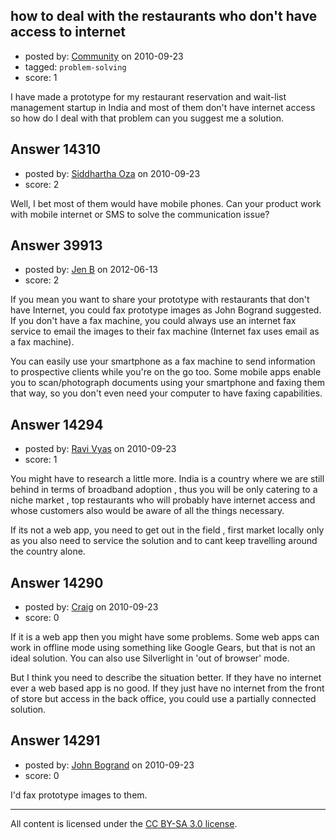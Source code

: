 ## how to deal with the restaurants who don't have access to internet

- posted by: [Community](https://stackexchange.com/users/-1/-1-community) on 2010-09-23
- tagged: `problem-solving`
- score: 1

I have made a prototype for my restaurant reservation and wait-list management startup in India and most of them don't have internet access so how do I deal with that problem can you suggest me a solution. 


## Answer 14310

- posted by: [Siddhartha Oza](https://stackexchange.com/users/-1/4370-siddhartha-oza) on 2010-09-23
- score: 2

Well, I bet most of them would have mobile phones. Can your product work with mobile internet or SMS to solve the communication issue?




## Answer 39913

- posted by: [Jen B](https://stackexchange.com/users/-1/18392-jen-b) on 2012-06-13
- score: 2

If you mean you want to share your prototype with restaurants that don't have Internet, you could fax prototype images as John Bogrand suggested.  If you don't have a fax machine, you could always use an internet fax service to email the images to their fax machine (Internet fax uses email as a fax machine).  

You can easily use your smartphone as a fax machine to send information to prospective clients while you're on the go too. Some mobile apps enable you to scan/photograph documents using your smartphone and faxing them that way, so you don't even need your computer to have faxing capabilities. 




## Answer 14294

- posted by: [Ravi Vyas](https://stackexchange.com/users/-1/4089-ravi-vyas) on 2010-09-23
- score: 1

You might have to research a little more. India is a country where we are still behind in terms of broadband adoption , thus you will be only catering to a niche market , top restaurants who will probably have internet access and whose customers also would be aware of all the things necessary. 

If its not a web app, you need to get out in the field , first market locally only  as you also need to service the solution and to cant keep travelling around the country alone.


## Answer 14290

- posted by: [Craig](https://stackexchange.com/users/-1/4342-craig) on 2010-09-23
- score: 0

If it is a web app then you might have some problems. Some web apps can work in offline mode using something like Google Gears, but that is not an ideal solution. You can also use Silverlight in 'out of browser' mode. 

But I think you need to describe the situation better. If they have no internet ever a web based app is no good. If they just have no internet from the front of store but access in the back office, you could use a partially connected solution.


## Answer 14291

- posted by: [John Bogrand](https://stackexchange.com/users/-1/3577-john-bogrand) on 2010-09-23
- score: 0

I'd fax prototype images to them.



---

All content is licensed under the [CC BY-SA 3.0 license](https://creativecommons.org/licenses/by-sa/3.0/).
